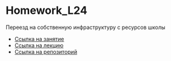 # Homework_L24
Переезд на собственную инфраструктуру с ресурсов школы


- [Ссылка на занятие](https://school.qa.guru/pl/teach/control/lesson/view?id=334954988&editMode=0) 
- [Ссылка на лекцию](https://github.com/qa-guru/knowledge-base/wiki/Allure-TestOps-Python)
- [Ссылка на репозиторий](https://github.com/eroshenkoam/allure-pytest-example)
